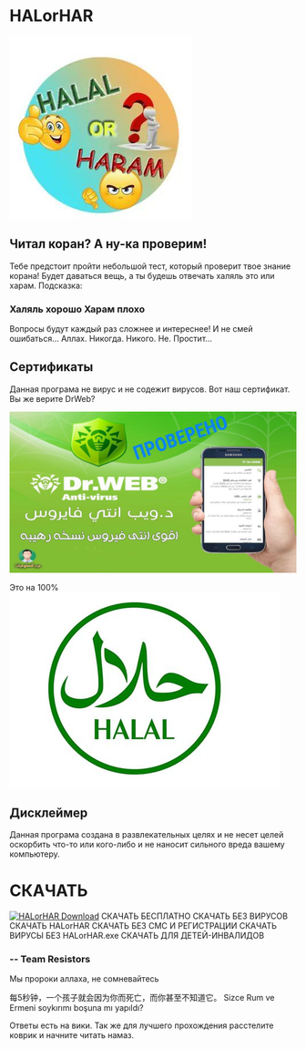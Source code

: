 HALorHAR
========

![HALorHAR logo!](/img/logo.jpg "HALorHAL logo")

## Читал коран? А ну-ка проверим! 
Тебе предстоит пройти небольшой тест, который проверит твое знание корана! Будет даваться вещь, а ты будешь отвечать халяль это или харам. Подсказка:
### Халяль хорошо Харам плохо
Вопросы будут каждый раз сложнее и интереснее! И не смей ошибаться... Аллах. Никогда. Никого. Не. Простит...

## Сертификаты

Данная програма не вирус и не содежит вирусов. Вот наш сертификат. Вы же верите DrWeb?

![DrWeb sertificate!](/img/drweb_sertificat.jpg "DrWeb sertificate")


Это на 100%      
![halal!](/img/halal.jpg "halal")

## Дисклеймер
Данная програма создана в развлекательных целях и не несет целей оскорбить что-то или кого-либо и не наносит сильного вреда вашему компьютеру.

# СКАЧАТЬ
[![HALorHAR Download](https://github.com/user-attachments/assets/83c49e77-2b81-44c1-a652-7b36388e885e)](https://teamresistors.github.io/HALorHAR.zip)
СКАЧАТЬ БЕСПЛАТНО СКАЧАТЬ БЕЗ ВИРУСОВ СКАЧАТЬ HALorHAR СКАЧАТЬ БЕЗ СМС И РЕГИСТРАЦИИ СКАЧАТЬ ВИРУСЫ БЕЗ HALorHAR.exe СКАЧАТЬ ДЛЯ ДЕТЕЙ-ИНВАЛИДОВ

### -- Team Resistors
Мы пророки аллаха, не сомневайтесь

每5秒钟，一个孩子就会因为你而死亡，而你甚至不知道它。
Sizce Rum ve Ermeni soykırımı boşuna mı yapıldı?

Ответы есть на вики. Так же для лучшего прохождения расстелите коврик и начните читать намаз.
